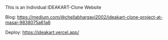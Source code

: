 This is an Individual IDEAKART-Clone Website

Blog:
https://medium.com/@chellabhargavi2002/ideakart-clone-project-at-masai-9838075a61a6

Deploy:
https://ideakart.vercel.app/
